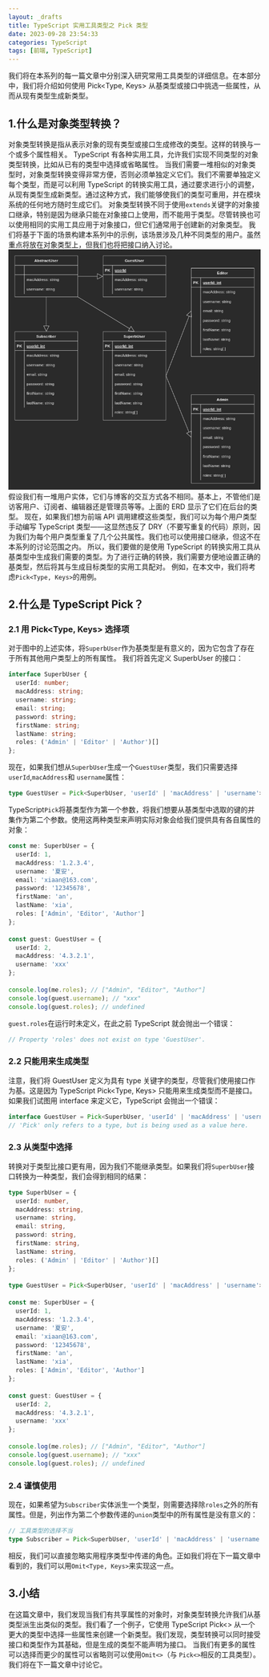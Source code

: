 ```yaml
---
layout: _drafts
title: TypeScript 实用工具类型之 Pick 类型
date: 2023-09-28 23:54:33
categories: TypeScript
tags: [前端, TypeScript]
---
```

我们将在本系列的每一篇文章中分别深入研究常用工具类型的详细信息。在本部分中，我们将介绍如何使用 Pick<Type, Keys> 从基类型或接口中挑选一些属性，从而从现有类型生成新类型。
## 1.什么是对象类型转换？
对象类型转换是指从表示对象的现有类型或接口生成修改的类型。这样的转换与一个或多个属性相关。
TypeScript 有各种实用工具，允许我们实现不同类型的对象类型转换，比如从已有的类型中选择或省略属性。
当我们需要一堆相似的对象类型时，对象类型转换变得非常方便，否则必须单独定义它们。我们不需要单独定义每个类型，而是可以利用 TypeScript 的转换实用工具，通过要求进行小的调整，从现有类型生成新类型。通过这种方式，我们能够使我们的类型可重用，并在模块系统的任何地方随时生成它们。
对象类型转换不同于使用`extends`关键字的对象接口继承，特别是因为继承只能在对象接口上使用，而不能用于类型。尽管转换也可以使用相同的实用工具应用于对象接口，但它们通常用于创建新的对象类型。
我们将基于下面的场景构建本系列中的示例，该场景涉及几种不同类型的用户。虽然重点将放在对象类型上，但我们也将把接口纳入讨论。
![](/images/fbb07fa6ee1d71247edd65a7dfdb344a.png)
假设我们有一堆用户实体，它们与博客的交互方式各不相同。基本上，不管他们是访客用户、订阅者、编辑器还是管理员等等。上面的 ERD 显示了它们在后台的类型。
现在，如果我们想为前端 API 调用建模这些类型，我们可以为每个用户类型手动编写 TypeScript 类型——这显然违反了 DRY（不要写重复的代码）原则，因为我们为每个用户类型重复了几个公共属性。我们也可以使用接口继承，但这不在本系列的讨论范围之内。
所以，我们要做的是使用 TypeScript 的转换实用工具从基类型中生成我们需要的类型。为了进行正确的转换，我们需要方便地设置正确的基类型，然后将其与生成目标类型的实用工具配对。
例如，在本文中，我们将考虑`Pick<Type, Keys>`的用例。

## 2.什么是 TypeScript Pick？
### 2.1 用 Pick<Type, Keys> 选择项
对于图中的上述实体，将`SuperbUser`作为基类型是有意义的，因为它包含了存在于所有其他用户类型上的所有属性。
我们将首先定义 SuperbUser 的接口：
```typescript
interface SuperbUser {
  userId: number;
  macAddress: string;
  username: string;
  email: string;
  password: string;
  firstName: string;
  lastName: string;
  roles: ('Admin' | 'Editor' | 'Author')[]
};
```
现在，如果我们想从`SuperbUser`生成一个`GuestUser`类型，我们只需要选择`userId`,`macAddress`和 `username`属性：
```typescript
type GuestUser = Pick<SuperbUser, 'userId' | 'macAddress' | 'username'>;
```
TypeScript`Pick`将基类型作为第一个参数，将我们想要从基类型中选取的键的并集作为第二个参数。使用这两种类型来声明实际对象会给我们提供具有各自属性的对象：
```typescript
const me: SuperbUser = {
  userId: 1,
  macAddress: '1.2.3.4',
  username: '夏安',
  email: 'xiaan@163.com',
  password: '12345678',
  firstName: 'an',
  lastName: 'xia',
  roles: ['Admin', 'Editor', 'Author']
};

const guest: GuestUser = {
  userId: 2,
  macAddress: '4.3.2.1',
  username: 'xxx'
};

console.log(me.roles); // ["Admin", "Editor", "Author"]
console.log(guest.username); // "xxx"
console.log(guest.roles); // undefined
```
`guest.roles`在运行时未定义，在此之前 TypeScript 就会抛出一个错误：
```typescript
// Property 'roles' does not exist on type 'GuestUser'.
```
### 2.2 只能用来生成类型
注意，我们将 GuestUser 定义为具有 type 关键字的类型，尽管我们使用接口作为基。这是因为 TypeScript Pick<Type, Keys> 只能用来生成类型而不是接口。如果我们试图用 interface 来定义它，TypeScript 会抛出一个错误：
```typescript
interface GuestUser = Pick<SuperbUser, 'userId' | 'macAddress' | 'username'>;
// 'Pick' only refers to a type, but is being used as a value here.
```
### 2.3 从类型中选择
转换对于类型比接口更有用，因为我们不能继承类型。如果我们将`SuperbUser`接口转换为一种类型，我们会得到相同的结果：
```typescript
type SuperbUser = {
  userId: number,
  macAddress: string,
  username: string,
  email: string,
  password: string,
  firstName: string,
  lastName: string,
  roles: ('Admin' | 'Editor' | 'Author')[]
};

type GuestUser = Pick<SuperbUser, 'userId' | 'macAddress' | 'username'>;

const me: SuperbUser = {
  userId: 1,
  macAddress: '1.2.3.4',
  username: '夏安',
  email: 'xiaan@163.com',
  password: '12345678',
  firstName: 'an',
  lastName: 'xia',
  roles: ['Admin', 'Editor', 'Author']
};

const guest: GuestUser = {
  userId: 2,
  macAddress: '4.3.2.1',
  username: 'xxx'
};

console.log(me.roles); // ["Admin", "Editor", "Author"]
console.log(guest.username); // "xxx"
console.log(guest.roles); // undefined
```
### 2.4 谨慎使用
现在，如果希望为`Subscriber`实体派生一个类型，则需要选择除`roles`之外的所有属性。但是，列出作为第二个参数传递的`union`类型中的所有属性是没有意义的：
```typescript
// 工具类型的选择不当
type Subscriber = Pick<SuperbUser, 'userId' | 'macAddress' | 'username' | 'email' | ... >;
```
相反，我们可以直接忽略实用程序类型中传递的角色。正如我们将在下一篇文章中看到的，我们可以用`Omit<Type, Keys>`来实现这一点。

## 3.小结
在这篇文章中，我们发现当我们有共享属性的对象时，对象类型转换允许我们从基类型派生出类似的类型。我们看了一个例子，它使用 TypeScript Pick<> 从一个更大的类型中选择一些属性来创建一个新类型。我们发现，类型转换可以同时接受接口和类型作为其基础，但是生成的类型不能声明为接口。
当我们有更多的属性可以选择而更少的属性可以省略则可以使用`Omit<>`（与 `Pick<>`相反的工具类型）。我们将在下一篇文章中讨论它。

